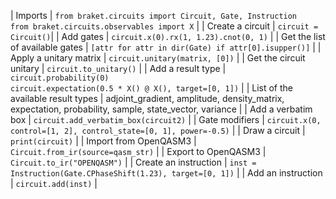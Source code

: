 | Imports | `from braket.circuits import Circuit, Gate, Instruction`<br>`from braket.circuits.observables import X` |
| Create a circuit<!-- LLM: . Note that number of qubits is not passed as an argument to the circuit constructor--> | `circuit = Circuit()`|
| Add gates                         | `circuit.x(0).rx(1, 1.23).cnot(0, 1)` |
| Get the list of available gates | `[attr for attr in dir(Gate) if attr[0].isupper()]` |
| Apply a unitary matrix | `circuit.unitary(matrix, [0])` |
| Get the circuit unitary | `circuit.to_unitary()` |
| Add a result type | `circuit.probability(0)`<br>`circuit.expectation(0.5 * X() @ X(), target=[0, 1])` |
| List of the available result types | adjoint_gradient, amplitude, density_matrix, expectation, probability, sample, state_vector, variance |
| Add a verbatim box | `circuit.add_verbatim_box(circuit2)` |
| Gate modifiers | `circuit.x(0, control=[1, 2], control_state=[0, 1], power=-0.5)` |
| Draw a circuit | `print(circuit)` |
| Import from OpenQASM3 | `Circuit.from_ir(source=qasm_str)` |
| Export to OpenQASM3 | `Circuit.to_ir("OPENQASM")` |
| Create an instruction | `inst = Instruction(Gate.CPhaseShift(1.23), target=[0, 1])` |
| Add an instruction | `circuit.add(inst)` |